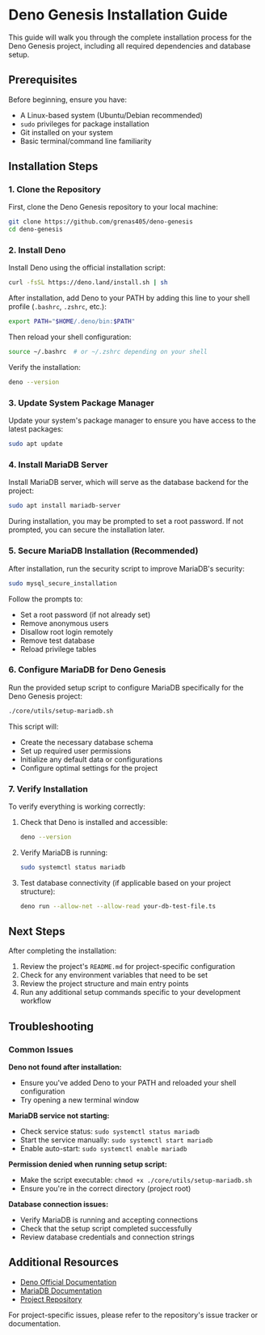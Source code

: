 # Deno Genesis Installation Guide

This guide will walk you through the complete installation process for the Deno Genesis project, including all required dependencies and database setup.

## Prerequisites

Before beginning, ensure you have:
- A Linux-based system (Ubuntu/Debian recommended)
- `sudo` privileges for package installation
- Git installed on your system
- Basic terminal/command line familiarity

## Installation Steps

### 1. Clone the Repository

First, clone the Deno Genesis repository to your local machine:

```bash
git clone https://github.com/grenas405/deno-genesis
cd deno-genesis
```

### 2. Install Deno

Install Deno using the official installation script:

```bash
curl -fsSL https://deno.land/install.sh | sh
```

After installation, add Deno to your PATH by adding this line to your shell profile (`.bashrc`, `.zshrc`, etc.):

```bash
export PATH="$HOME/.deno/bin:$PATH"
```

Then reload your shell configuration:

```bash
source ~/.bashrc  # or ~/.zshrc depending on your shell
```

Verify the installation:

```bash
deno --version
```

### 3. Update System Package Manager

Update your system's package manager to ensure you have access to the latest packages:

```bash
sudo apt update
```

### 4. Install MariaDB Server

Install MariaDB server, which will serve as the database backend for the project:

```bash
sudo apt install mariadb-server
```

During installation, you may be prompted to set a root password. If not prompted, you can secure the installation later.

### 5. Secure MariaDB Installation (Recommended)

After installation, run the security script to improve MariaDB's security:

```bash
sudo mysql_secure_installation
```

Follow the prompts to:
- Set a root password (if not already set)
- Remove anonymous users
- Disallow root login remotely
- Remove test database
- Reload privilege tables

### 6. Configure MariaDB for Deno Genesis

Run the provided setup script to configure MariaDB specifically for the Deno Genesis project:

```bash
./core/utils/setup-mariadb.sh
```

This script will:
- Create the necessary database schema
- Set up required user permissions
- Initialize any default data or configurations
- Configure optimal settings for the project

### 7. Verify Installation

To verify everything is working correctly:

1. Check that Deno is installed and accessible:
   ```bash
   deno --version
   ```

2. Verify MariaDB is running:
   ```bash
   sudo systemctl status mariadb
   ```

3. Test database connectivity (if applicable based on your project structure):
   ```bash
   deno run --allow-net --allow-read your-db-test-file.ts
   ```

## Next Steps

After completing the installation:

1. Review the project's `README.md` for project-specific configuration
2. Check for any environment variables that need to be set
3. Review the project structure and main entry points
4. Run any additional setup commands specific to your development workflow

## Troubleshooting

### Common Issues

**Deno not found after installation:**
- Ensure you've added Deno to your PATH and reloaded your shell configuration
- Try opening a new terminal window

**MariaDB service not starting:**
- Check service status: `sudo systemctl status mariadb`
- Start the service manually: `sudo systemctl start mariadb`
- Enable auto-start: `sudo systemctl enable mariadb`

**Permission denied when running setup script:**
- Make the script executable: `chmod +x ./core/utils/setup-mariadb.sh`
- Ensure you're in the correct directory (project root)

**Database connection issues:**
- Verify MariaDB is running and accepting connections
- Check that the setup script completed successfully
- Review database credentials and connection strings

## Additional Resources

- [Deno Official Documentation](https://deno.land/manual)
- [MariaDB Documentation](https://mariadb.org/documentation/)
- [Project Repository](https://github.com/grenas405/deno-genesis)

For project-specific issues, please refer to the repository's issue tracker or documentation.